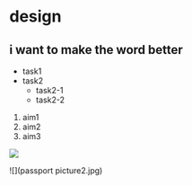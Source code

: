 # design
## i want to make the word better

* task1
* task2
  * task2-1
  * task2-2
   
1. aim1
2. aim2
3. aim3

  ![](https://gitlab.com/picbed/bed/uploads/75985eac80cb11269120d0283ce6a8a5/logo.png)


![](passport picture2.jpg)
